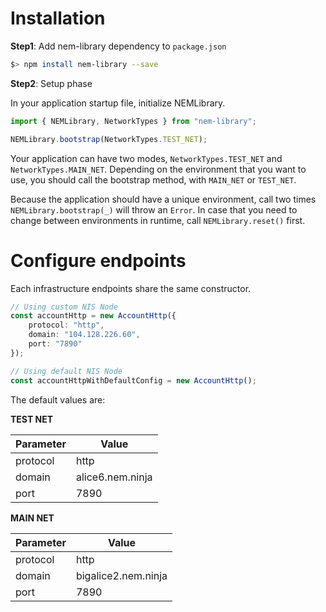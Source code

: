 # Installation

**Step1**: Add nem-library dependency to `package.json`

```sh
$> npm install nem-library --save
```

**Step2**: Setup phase

In your application startup file, initialize NEMLibrary.
 
```typescript
import { NEMLibrary, NetworkTypes } from "nem-library";

NEMLibrary.bootstrap(NetworkTypes.TEST_NET);
```

Your application can have two modes, `NetworkTypes.TEST_NET` and `NetworkTypes.MAIN_NET`.
Depending on the environment that you want to use, you should call the bootstrap method, with `MAIN_NET`
or `TEST_NET`.

Because the application should have a unique environment, call two times `NEMLibrary.bootstrap(_)` will throw an `Error`.
In case that you need to change between environments in runtime, call `NEMLibrary.reset()` first.

# Configure endpoints

Each infrastructure endpoints share the same constructor.
 
```typescript
// Using custom NIS Node
const accountHttp = new AccountHttp({
    protocol: "http",
    domain: "104.128.226.60",
    port: "7890"
});

// Using default NIS Node
const accountHttpWithDefaultConfig = new AccountHttp();
```

The default values are:

**TEST NET**

| Parameter | Value |
| ---       | ---   |
| protocol  | http    |
| domain    | alice6.nem.ninja |
| port      | 7890 |


**MAIN NET**

| Parameter | Value |
| ---       | ---   |
| protocol  | http    |
| domain    | bigalice2.nem.ninja |
| port      | 7890 |